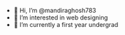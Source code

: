 - 👋 Hi, I’m @mandiraghosh783
- 👀 I’m interested in web designing
- 🌱 I’m currently a first year undergrad



<!---
mandiraghosh783/mandiraghosh783 is a ✨ special ✨ repository because its `README.md` (this file) appears on your GitHub profile.
You can click the Preview link to take a look at your changes.
--->
